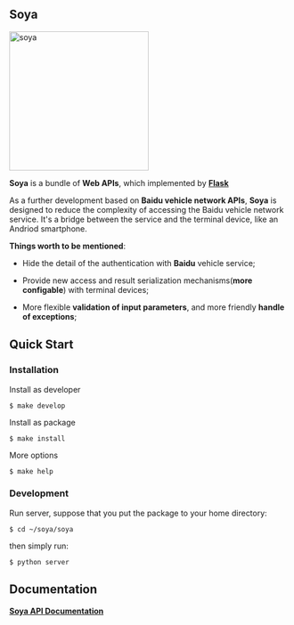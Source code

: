 ## Soya 

<img src="icon.jpg" alt="soya" width="250px" />


__Soya__ is a bundle of __Web APIs__, which implemented by [__Flask__](https://github.com/mitsuhiko/flask)

As a further development based on __Baidu vehicle network APIs__, __Soya__ is designed to reduce the complexity
of accessing the Baidu vehicle network service. It's a bridge between the service and the terminal device, like
an Andriod smartphone.

__Things worth to be mentioned__:

* Hide the detail of the authentication with __Baidu__ vehicle service;

* Provide new access and result serialization mechanisms(__more configable__) with terminal devices;

* More flexible __validation of input parameters__, and more friendly __handle of exceptions__;


## Quick Start

### Installation

Install as developer

```
$ make develop
```

Install as package

```
$ make install
```

More options

```
$ make help
```

### Development

Run server, suppose that you put the package to your home directory:

```
$ cd ~/soya/soya
```

then simply run:

```
$ python server
```

## Documentation 

[__Soya API Documentation__](https://github.com/streethacker/soya/blob/develop/doc/documentation.md)
